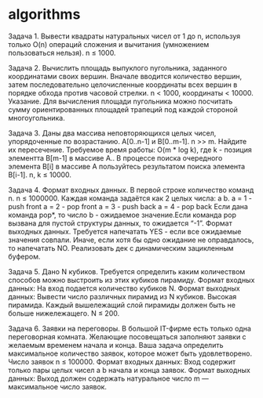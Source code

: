 # algorithms

Задача 1.
Вывести квадраты натуральных чисел от 1 до n, используя только O(n) операций сложения и
вычитания (умножением пользоваться нельзя).
n ≤ 1000.

Задача 2.
Вычислить площадь выпуклого nугольника, заданного координатами своих вершин. 
Вначале вводится количество вершин, затем последовательно целочисленные 
координаты всех вершин в порядке обхода против часовой стрелки.
n < 1000, координаты < 10000.
Указание.
Для вычисления площади nугольника можно посчитать сумму 
ориентированных площадей трапеций под каждой стороной многоугольника.

Задача 3.
Даны два массива неповторяющихся целых чисел, упорядоченные по возрастанию. A[0..n-1] и B[0..m-1].
n >> m. Найдите их пересечение. Требуемое время работы: O(m * log k), где k - позиция элементта B[m-1] в
массиве A.. В процессе поиска очередного элемента B[i] в массиве A пользуйтесь результатом поиска
элемента B[i-1].
n, k ≤ 10000.

Задача 4.
Формат входных данных.
В первой строке количество команд n. n ≤ 1000000.
Каждая команда задаётся как 2 целых числа: a b.
a = 1 - push front
a = 2 - pop front
a = 3 - push back
a = 4 - pop back
Если дана команда pop*, то число b - ожидаемое значение.Если команда pop вызвана для пустой структуры
данных, то ожидается “-1”.
Формат выходных данных.
Требуется напечатать YES - если все ожидаемые значения совпали. Иначе, если хотя бы одно ожидание не
оправдалось, то напечатать NO.
Реализовать дек с динамическим зацикленным буфером.

Задача 5.
Дано N кубиков. Требуется определить каким количеством способов можно выстроить из этих кубиков
пирамиду.
Формат входных данных:
На вход подается количество кубиков N.
Формат выходных данных:
Вывести число различных пирамид из N кубиков.
Высокая пирамида. Каждый вышележащий слой пирамиды должен быть не больше нижележащего.
N ≤ 200.

Задача 6.
Заявки на переговоры.
В большой IT-фирме есть только одна переговорная комната. Желающие посовещаться заполняют заявки с
желаемым временем начала и конца. Ваша задача определить максимальное количество заявок, которое
может быть удовлетворено.
Число заявок n ≤ 100000. 
Формат входных данных:
Вход содержит только пары целых чисел  a b начала и конца заявок.
Формат выходных данных:
Выход должен содержать натуральное число  m — максимальное число заявок.



